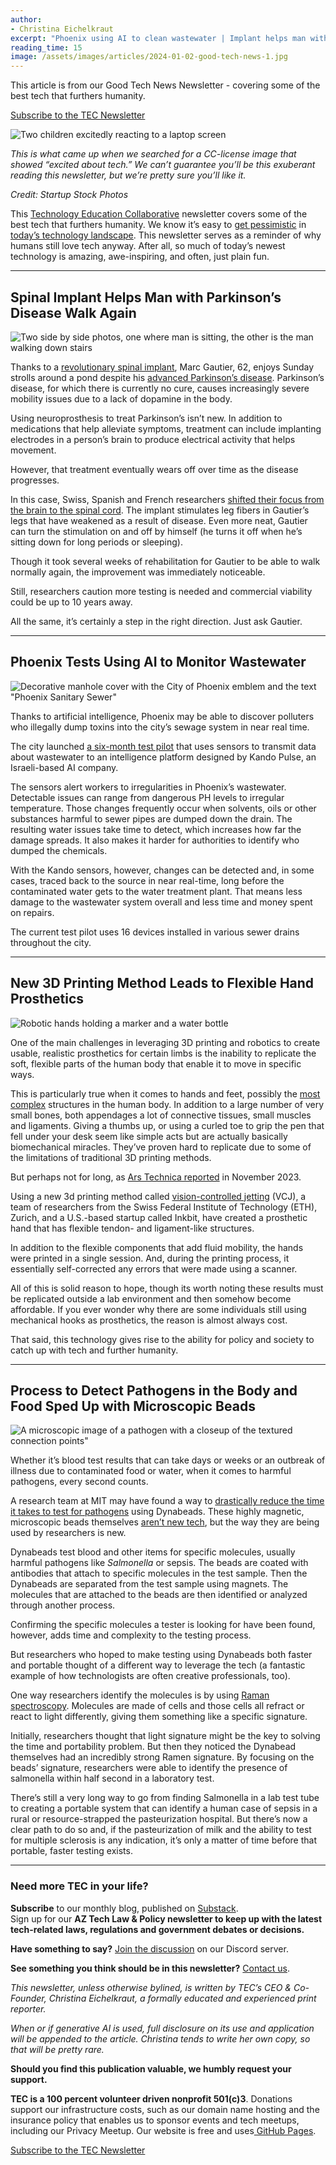 ```yaml
---
author:
- Christina Eichelkraut
excerpt: "Phoenix using AI to clean wastewater | Implant helps man with Parkinson's walk | Dynabeads detect pathogens | 3D printed better prosthetic hands"
reading_time: 15
image: /assets/images/articles/2024-01-02-good-tech-news-1.jpg
---
```


This article is from our Good Tech News Newsletter - covering some of the best tech that furthers humanity.

<a href="https://eepurl.com/iwKXEA" class="tec-button">Subscribe to the TEC Newsletter</a>

![Two children excitedly reacting to a laptop screen]({{page.image}})

_This is what came up when we searched for a CC-license image that showed “excited about tech.” We can’t guarantee you’ll be this exuberant reading this newsletter, but we’re pretty sure you’ll like it._

_Credit: Startup Stock Photos_

This [Technology Education Collaborative](https://www.techedcollab.org) newsletter covers some of the best tech that furthers humanity. We know it’s easy to [get pessimistic](https://www.techedcollab.org/2021/03/18/an-abundance-of-scarcity.html) in [today’s technology landscape](https://www.techedcollab.org/2021/03/18/an-abundance-of-scarcity.html). This newsletter serves as a reminder of why humans still love tech anyway. After all, so much of today’s newest technology is amazing, awe-inspiring, and often, just plain fun.

---

## Spinal Implant Helps Man with Parkinson’s Disease Walk Again

![Two side by side photos, one where man is sitting, the other is the man walking down stairs](/assets/images/articles/2024-01-02-good-tech-news-2.jpg)

Thanks to a [revolutionary spinal implant](https://www.insider.com/spine-stimulator-implant-helps-parkinsons-disease-walk-2023-11), Marc Gautier, 62, enjoys Sunday strolls around a pond despite his [advanced Parkinson’s disease](https://www.mayoclinic.org/diseases-conditions/parkinsons-disease/symptoms-causes/syc-20376055). Parkinson’s disease, for which there is currently no cure, causes increasingly severe mobility issues due to a lack of dopamine in the body.

Using neuroprosthesis to treat Parkinson’s isn’t new. In addition to medications that help alleviate symptoms, treatment can include implanting electrodes in a person’s brain to produce electrical activity that helps movement.

However, that treatment eventually wears off over time as the disease progresses.

In this case, Swiss, Spanish and French researchers [shifted their focus from the brain to the spinal cord](https://www.nature.com/articles/s41591-023-02584-1). The implant stimulates leg fibers in Gautier’s legs that have weakened as a result of disease. Even more neat, Gautier can turn the stimulation on and off by himself (he turns it off when he’s sitting down for long periods or sleeping).

Though it took several weeks of rehabilitation for Gautier to be able to walk normally again, the improvement was immediately noticeable.

Still, researchers caution more testing is needed and commercial viability could be up to 10 years away.

All the same, it’s certainly a step in the right direction. Just ask Gautier.

---

## Phoenix Tests Using AI to Monitor Wastewater

![Decorative manhole cover with the City of Phoenix emblem and the text "Phoenix Sanitary Sewer"](/assets/images/articles/2024-01-02-good-tech-news-3.jpg)

Thanks to artificial intelligence, Phoenix may be able to discover polluters who illegally dump toxins into the city’s sewage system in near real time.

The city launched [a six-month test pilot](https://cronkitenews.azpbs.org/2023/11/16/an-innovative-flush-phoenix-turns-to-artificial-intelligence-for-improved-wastewater-monitoring/) that uses sensors to transmit data about wastewater to an intelligence platform designed by Kando Pulse, an Israeli-based AI company.

The sensors alert workers to irregularities in Phoenix’s wastewater. Detectable issues can range from dangerous PH levels to irregular temperature. Those changes frequently occur when solvents, oils or other substances harmful to sewer pipes are dumped down the drain. The resulting water issues take time to detect, which increases how far the damage spreads. It also  makes it harder for authorities to identify who dumped the chemicals.

With the Kando sensors, however, changes can be detected and, in some cases, traced back to the source in near real-time, long before the contaminated water gets to the water treatment plant. That means less damage to the wastewater system overall and less time and money spent on repairs.

The current test pilot uses 16 devices installed in various sewer drains throughout the city.

---

## New 3D Printing Method Leads to Flexible Hand Prosthetics

![Robotic hands holding a marker and a water bottle](/assets/images/articles/2024-01-02-good-tech-news-4.jpg)

One of the main challenges in leveraging 3D printing and robotics to create usable, realistic prosthetics for certain limbs is the inability to replicate the soft, flexible parts of the human body that enable it to move in specific ways.

This is particularly true when it comes to hands and feet, possibly the [most complex](https://www.youtube.com/watch?v=-y69D76RdMs) structures in the human body. In addition to a large number of very small bones, both appendages a lot of connective tissues, small muscles and ligaments. Giving a thumbs up, or using a curled toe to grip the pen that fell under your desk seem like simple acts but are actually basically biomechanical miracles. They’ve proven hard to replicate due to some of the limitations of traditional 3D printing methods.

But perhaps not for long, as [Ars Technica reported](https://arstechnica.com/science/2023/11/scientists-3d-print-a-robotic-hand-with-human-like-bones-and-tendons/) in November 2023.

Using a new 3d printing method called [vision-controlled jetting](https://www.youtube.com/watch?v=GDFuBoeVd_8) (VCJ), a team of researchers from the Swiss Federal Institute of Technology (ETH), Zurich, and a U.S.-based startup called Inkbit, have created a prosthetic hand that has flexible tendon- and ligament-like structures.

In addition to the flexible components that add fluid mobility, the hands were printed in a single session. And, during the printing process, it essentially self-corrected any errors that were made using a scanner.

All of this is solid reason to hope, though its worth noting these results must be replicated outside a lab environment and then somehow become affordable. If you ever wonder why there are some individuals still using mechanical hooks as prosthetics, the reason is almost always cost.

That said, this technology gives rise to the ability for policy and society to catch up with tech and further humanity.

---

## Process to Detect Pathogens in the Body and Food Sped Up with Microscopic Beads

![A microscopic image of a pathogen with a closeup of the textured connection points"](/assets/images/articles/2024-01-02-good-tech-news-5.jpg)

Whether it’s blood test results that can take days or weeks or an outbreak of illness due to contaminated food or water, when it comes to harmful pathogens, every second counts.

A research team at MIT may have found a way to [drastically reduce the time it takes to test for pathogens](https://news.mit.edu/2023/tiny-magnetic-beads-quickly-detect-pathogens-0825) using Dynabeads. These highly magnetic, microscopic beads themselves [aren’t new tech](https://pubmed.ncbi.nlm.nih.gov/17680228/), but the way they are being used by researchers is new.

Dynabeads test blood and other items for specific molecules, usually harmful pathogens like _Salmonella_ or sepsis.  The beads are coated with antibodies that attach to specific molecules in the test sample. Then the Dynabeads are separated from the test sample using magnets. The molecules that are attached to the beads are then identified or analyzed through another process.

Confirming the specific molecules a tester is looking for have been found, however, adds time and complexity to the testing process.

But researchers who hoped to make testing using Dynabeads both faster and portable thought of a different way to leverage the tech (a fantastic example of how technologists are often creative professionals, too).

One way researchers identify the molecules is by using [Raman spectroscopy](https://en.wikipedia.org/wiki/Raman_spectroscopy). Molecules are made of cells and those cells all refract or react to light differently, giving them something like a specific signature.

Initially, researchers thought that light signature might be the key to solving the time and portability problem. But then they noticed the Dynabead themselves had an incredibly strong Ramen signature. By focusing on the beads’ signature, researchers were able to identify the presence of salmonella within half second in a laboratory test.

There’s still a very long way to go from finding Salmonella in a lab test tube to creating a portable system that can identify a human case of sepsis in a rural or resource-strapped the pasteurization hospital. But there’s now a clear path to do so and, if the pasteurization of milk and the ability to test for multiple sclerosis is any indication, it’s only a matter of time before that portable, faster testing exists.

---

### **Need more TEC in your life?**

**Subscribe** to our monthly blog, published on [Substack](https://techedcollab.substack.com/).
\
Sign up for our **AZ Tech Law & Policy newsletter **to keep up with the latest tech-related laws, regulations and government debates or decisions**.**

**Have something to say?** [Join the discussion](https://discord.gg/bFBcmbFeVZ) on our Discord server.

**See something you think should be in this newsletter?** [Contact us](/contact.html).

_This newsletter, unless otherwise bylined, is written by TEC’s CEO & Co-Founder, Christina Eichelkraut, a formally educated and experienced print reporter._

_When or if generative AI is used, full disclosure on its use and application will be appended to the article. Christina tends to write her own copy, so that will be pretty rare._

**Should you find this publication valuable, we humbly request your support.**

**TEC is a 100 percent volunteer driven nonprofit 501(c)3**. Donations support our infrastructure costs, such as our domain name hosting and the insurance policy that enables us to sponsor events and tech meetups, including our Privacy Meetup. Our website is free and uses[ GitHub Pages](https://pages.github.com/).

<a href="https://eepurl.com/iwKXEA" class="tec-button">Subscribe to the TEC Newsletter</a>

